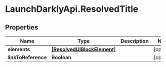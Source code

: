 # LaunchDarklyApi.ResolvedTitle

## Properties

Name | Type | Description | Notes
------------ | ------------- | ------------- | -------------
**elements** | [**[ResolvedUIBlockElement]**](ResolvedUIBlockElement.md) |  | [optional] 
**linkToReference** | **Boolean** |  | [optional] 


